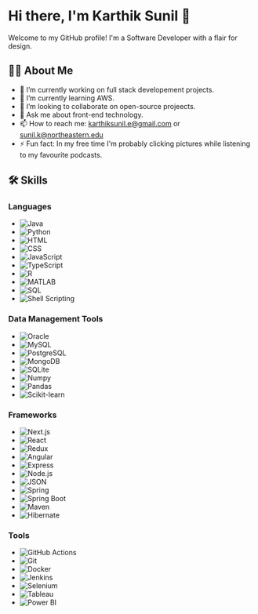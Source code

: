 # Hi there, I'm Karthik Sunil 👋

Welcome to my GitHub profile! I'm a Software Developer with a flair for design. 

## 🧑‍💻 About Me

- 🔭 I’m currently working on full stack developement projects.
- 🌱 I’m currently learning AWS.
- 👯 I’m looking to collaborate on open-source projeects.
- 💬 Ask me about front-end technology.
- 📫 How to reach me: karthiksunil.e@gmail.com or sunil.k@northeastern.edu
- ⚡ Fun fact: In my free time I'm probably clicking pictures while listening to my favourite podcasts.

## 🛠️ Skills

### Languages
- ![Java](https://img.shields.io/badge/-Java-007396?style=flat&logo=java&logoColor=white)
- ![Python](https://img.shields.io/badge/-Python-3776AB?style=flat&logo=python&logoColor=white)
- ![HTML](https://img.shields.io/badge/-HTML5-E34F26?style=flat&logo=html5&logoColor=white)
- ![CSS](https://img.shields.io/badge/-CSS3-1572B6?style=flat&logo=css3&logoColor=white)
- ![JavaScript](https://img.shields.io/badge/-JavaScript-F7DF1E?style=flat&logo=javascript&logoColor=black)
- ![TypeScript](https://img.shields.io/badge/-TypeScript-3178C6?style=flat&logo=typescript&logoColor=white)
- ![R](https://img.shields.io/badge/-R-276DC3?style=flat&logo=r&logoColor=white)
- ![MATLAB](https://img.shields.io/badge/-MATLAB-0076A8?style=flat&logo=mathworks&logoColor=white)
- ![SQL](https://img.shields.io/badge/-SQL-4479A1?style=flat&logo=postgresql&logoColor=white)
- ![Shell Scripting](https://img.shields.io/badge/-Shell_Scripting-4EAA25?style=flat&logo=gnu-bash&logoColor=white)

### Data Management Tools
- ![Oracle](https://img.shields.io/badge/-Oracle-F80000?style=flat&logo=oracle&logoColor=white)
- ![MySQL](https://img.shields.io/badge/-MySQL-4479A1?style=flat&logo=mysql&logoColor=white)
- ![PostgreSQL](https://img.shields.io/badge/-PostgreSQL-336791?style=flat&logo=postgresql&logoColor=white)
- ![MongoDB](https://img.shields.io/badge/-MongoDB-47A248?style=flat&logo=mongodb&logoColor=white)
- ![SQLite](https://img.shields.io/badge/-SQLite-003B57?style=flat&logo=sqlite&logoColor=white)
- ![Numpy](https://img.shields.io/badge/-Numpy-013243?style=flat&logo=numpy&logoColor=white)
- ![Pandas](https://img.shields.io/badge/-Pandas-150458?style=flat&logo=pandas&logoColor=white)
- ![Scikit-learn](https://img.shields.io/badge/-Scikit--learn-F7931E?style=flat&logo=scikit-learn&logoColor=white)

### Frameworks
- ![Next.js](https://img.shields.io/badge/-Next.js-000000?style=flat&logo=nextdotjs&logoColor=white)
- ![React](https://img.shields.io/badge/-React-61DAFB?style=flat&logo=react&logoColor=white)
- ![Redux](https://img.shields.io/badge/-Redux-764ABC?style=flat&logo=redux&logoColor=white)
- ![Angular](https://img.shields.io/badge/-Angular-DD0031?style=flat&logo=angular&logoColor=white)
- ![Express](https://img.shields.io/badge/-Express-000000?style=flat&logo=express&logoColor=white)
- ![Node.js](https://img.shields.io/badge/-Node.js-339933?style=flat&logo=nodedotjs&logoColor=white)
- ![JSON](https://img.shields.io/badge/-JSON-000000?style=flat&logo=json&logoColor=white)
- ![Spring](https://img.shields.io/badge/-Spring-6DB33F?style=flat&logo=spring&logoColor=white)
- ![Spring Boot](https://img.shields.io/badge/-Spring%20Boot-6DB33F?style=flat&logo=spring-boot&logoColor=white)
- ![Maven](https://img.shields.io/badge/-Maven-C71A36?style=flat&logo=apache-maven&logoColor=white)
- ![Hibernate](https://img.shields.io/badge/-Hibernate-59666C?style=flat&logo=hibernate&logoColor=white)

### Tools
- ![GitHub Actions](https://img.shields.io/badge/-GitHub%20Actions-2088FF?style=flat&logo=github-actions&logoColor=white)
- ![Git](https://img.shields.io/badge/-Git-F05032?style=flat&logo=git&logoColor=white)
- ![Docker](https://img.shields.io/badge/-Docker-2496ED?style=flat&logo=docker&logoColor=white)
- ![Jenkins](https://img.shields.io/badge/-Jenkins-D24939?style=flat&logo=jenkins&logoColor=white)
- ![Selenium](https://img.shields.io/badge/-Selenium-43B02A?style=flat&logo=selenium&logoColor=white)
- ![Tableau](https://img.shields.io/badge/-Tableau-E97627?style=flat&logo=tableau&logoColor=white)
- ![Power BI](https://img.shields.io/badge/-Power%20BI-F2C811?style=flat&logo=power-bi&logoColor=white)
